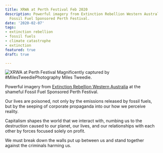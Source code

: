 ```yaml
---
title: XRWA at Perth Festival Feb 2020
description: Powerful imagery from Extinction Rebellion Western Australia at the shameful
  Fossil Fuel Sponsored Perth Festival.
date: '2020-02-07'
tags:
- extinction rebellion
- fossil fuels
- climate catastrophe
- extinction
featured: true
draft: true

---
```

![XRWA at Perth Festival](/uploads/2020/02/07/_NMT4520.jpg) Magnificently captured by #MilesTweediePhotography Miles Tweedie.

Powerful imagery from [Extinction Rebellion Western Australia](https://www.facebook.com/ausrebellionwa/) at the shameful Fossil Fuel Sponsored Perth Festival.

Our lives are poisoned, not only by the emissions released by fossil fuels, but by the seeping of corporate propaganda into our how we perceive reality.

Capitalism shapes the world that we interact with, numbing us to the destruction caused to our planet, our lives, and our relationships with each other by forces focused solely on profit.

We must break down the walls put up between us and stand together against the criminals harming us.